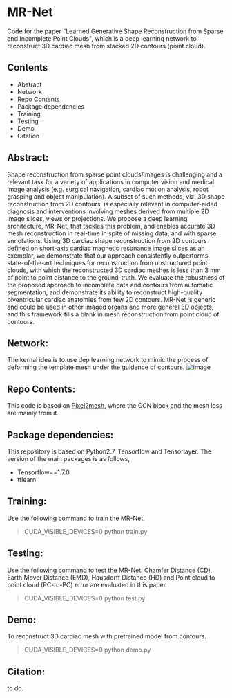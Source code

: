# MR-Net
Code for the paper "Learned Generative Shape Reconstruction from Sparse and Incomplete Point Clouds", which is a deep learning network to reconstruct 3D cardiac mesh from stacked 2D contours (point cloud).
## Contents
- Abstract
- Network
- Repo Contents
- Package dependencies
- Training
- Testing
- Demo
- Citation

## Abstract:
Shape reconstruction from sparse point clouds/images is challenging and a relevant task for a variety of applications in computer vision and medical image analysis (e.g. surgical navigation, cardiac motion analysis, robot grasping and object manipulation). A subset of such methods, viz. 3D shape reconstruction from 2D contours, is especially relevant in computer-aided diagnosis and interventions involving meshes derived from multiple 2D image slices, views or projections. We propose a deep learning architecture, MR-Net, that tackles this problem, and enables accurate 3D mesh reconstruction in real-time in spite of missing data, and with sparse annotations. Using 3D cardiac shape reconstruction from 2D contours defined on short-axis cardiac magnetic resonance image slices as an exemplar, we demonstrate that our approach consistently outperforms state-of-the-art techniques for reconstruction from unstructured point clouds, with which the reconstructed 3D cardiac meshes is less than 3 mm of point to point distance to the ground-truth. We evaluate the robustness of the proposed approach to incomplete data and contours from automatic segmentation, and demonstrate its ability to reconstruct high-quality biventricular cardiac anatomies from few 2D contours. MR-Net is generic and could be used in other imaged organs and more general 3D objects, and this framework fills a blank in mesh reconstruction from point cloud of contours.
## Network:
The kernal idea is to use dep learning network to mimic the process of deforming the template mesh under the guidence of contours.
![image](https://github.com/XiangChen1994/MR-Net/tree/main/fig/MRNet.png)

## Repo Contents:
This code is based on [Pixel2mesh](https://github.com/nywang16/Pixel2Mesh), where the GCN block and the mesh loss are mainly from it.

## Package dependencies:
This repository is based on Python2.7, Tensorflow and Tensorlayer.
The version of the main packages is as follows,
- Tensorflow==1.7.0
- tflearn

## Training:
Use the following command to train the MR-Net.
> CUDA_VISIBLE_DEVICES=0 python train.py

## Testing:
Use the following command to test the MR-Net. Chamfer Distance (CD), Earth Mover Distance (EMD), Hausdorff Distance (HD) and Point cloud to point cloud (PC-to-PC) error are evaluated in this paper.
> CUDA_VISIBLE_DEVICES=0 python test.py

## Demo:
To reconstruct 3D cardiac mesh with pretrained model from contours.
> CUDA_VISIBLE_DEVICES=0 python demo.py

## Citation:
to do.

